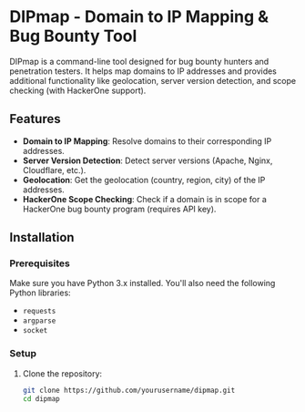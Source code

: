 # DIPmap - Domain to IP Mapping & Bug Bounty Tool

DIPmap is a command-line tool designed for bug bounty hunters and penetration testers. It helps map domains to IP addresses and provides additional functionality like geolocation, server version detection, and scope checking (with HackerOne support).

## Features
- **Domain to IP Mapping**: Resolve domains to their corresponding IP addresses.
- **Server Version Detection**: Detect server versions (Apache, Nginx, Cloudflare, etc.).
- **Geolocation**: Get the geolocation (country, region, city) of the IP addresses.
- **HackerOne Scope Checking**: Check if a domain is in scope for a HackerOne bug bounty program (requires API key).

## Installation

### Prerequisites
Make sure you have Python 3.x installed. You'll also need the following Python libraries:
- `requests`
- `argparse`
- `socket`

### Setup

1. Clone the repository:
   ```bash
   git clone https://github.com/yourusername/dipmap.git
   cd dipmap
